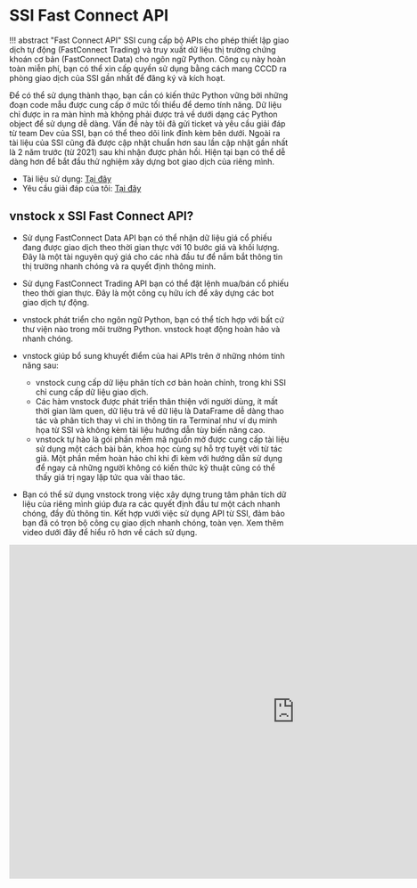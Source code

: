 # SSI Fast Connect API

!!! abstract "Fast Connect API"
    SSI cung cấp bộ APIs cho phép thiết lập giao dịch tự động (FastConnect Trading) và truy xuất dữ liệu thị trường chứng khoán cơ bản (FastConnect Data) cho ngôn ngữ Python. Công cụ này hoàn toàn miễn phí, bạn có thể xin cấp quyền sử dụng bằng cách mang CCCD ra phòng giao dịch của SSI gần nhất để đăng ký và kích hoạt. 
    
Để có thể sử dụng thành thạo, bạn cần có kiến thức Python vững bởi những đoạn code mẫu được cung cấp ở mức tối thiểu để demo tính năng. Dữ liệu chỉ được in ra màn hình mà không phải được trả về dưới dạng các Python object để sử dụng dễ dàng. Vấn đề này tôi đã gửi ticket và yêu cầu giải đáp từ team Dev của SSI, bạn có thể theo dõi link đính kèm bên dưới. Ngoài ra tài liệu của SSI cũng đã được cập nhật chuẩn hơn sau lần cập nhật gần nhất là 2 năm trước (từ 2021) sau khi nhận được phản hồi. Hiện tại bạn có thể dễ dàng hơn để bắt đầu thử nghiệm xây dựng bot giao dịch của riêng mình.

- Tài liệu sử dụng: [Tại đây](https://guide.ssi.com.vn/ssi-products/v/tieng-viet/fastconnect-data/du-lieu-streaming)
- Yêu cầu giải đáp của tôi: [Tại đây](https://github.com/SSI-Securities-Corporation/python-fcdata/issues/1)

## vnstock x SSI Fast Connect API?

- Sử dụng FastConnect Data API bạn có thể nhận dữ liệu giá cổ phiếu đang được giao dịch theo thời gian thực với 10 bước giá và khối lượng. Đây là một tài nguyên quý giá cho các nhà đầu tư để nắm bắt thông tin thị trường nhanh chóng và ra quyết định thông minh.

- Sử dụng FastConnect Trading API bạn có thể đặt lệnh mua/bán cổ phiếu theo thời gian thực. Đây là một công cụ hữu ích để xây dựng các bot giao dịch tự động.

- vnstock phát triển cho ngôn ngữ Python, bạn có thể tích hợp với bất cứ thư viện nào trong môi trường Python. vnstock hoạt động hoàn hảo và nhanh chóng.

- vnstock giúp bổ sung khuyết điểm của hai APIs trên ở những nhóm tính năng sau:
    - vnstock cung cấp dữ liệu phân tích cơ bản hoàn chỉnh, trong khi SSI chỉ cung cấp dữ liệu giao dịch.
    - Các hàm vnstock được phát triển thân thiện với người dùng, ít mất thời gian làm quen, dữ liệu trả về dữ liệu là DataFrame dễ dàng thao tác và phân tích thay vì chỉ in thông tin ra Terminal như ví dụ minh họa từ SSI và không kèm tài liệu hướng dẫn tùy biến nâng cao.
    - vnstock tự hào là gói phần mềm mã nguồn mở được cung cấp tài liệu sử dụng một cách bài bản, khoa học cùng sự hỗ trợ tuyệt vời từ tác giả. Một phần mềm hoàn hảo chỉ khi đi kèm với hướng dẫn sử dụng để ngay cả những người không có kiến thức kỹ thuật cũng có thể thấy giá trị ngay lập tức qua vài thao tác.

- Bạn có thể sử dụng vnstock trong việc xây dựng trung tâm phân tích dữ liệu của riêng mình giúp đưa ra các quyết định đầu tư một cách nhanh chóng, đầy đủ thông tin. Kết hợp vưới việc sử dụng API từ SSI, đảm bảo bạn đã có trọn bộ công cụ giao dịch nhanh chóng, toàn vẹn. Xem thêm video dưới đây để hiểu rõ hơn về cách sử dụng.

<iframe width="1024" height="600" src="https://www.youtube.com/embed/mOT7IczFJMo?si=pSo5SUEInzWR0Vam" title="YouTube video player" frameborder="0" allow="accelerometer; autoplay; clipboard-write; encrypted-media; gyroscope; picture-in-picture; web-share" allowfullscreen></iframe>



